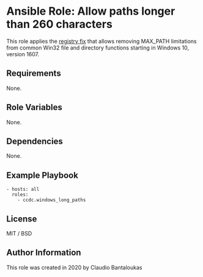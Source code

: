 # Ansible Role: Allow paths longer than 260 characters

This role applies the [registry fix](https://docs.microsoft.com/en-us/windows/win32/fileio/naming-a-file#enable-long-paths-in-windows-10-version-1607-and-later) that allows removing MAX_PATH limitations from common Win32 file and directory functions starting in Windows 10, version 1607.

## Requirements

None.

## Role Variables

None.

## Dependencies

None.

## Example Playbook

    - hosts: all
      roles:
        - ccdc.windows_long_paths

## License

MIT / BSD

## Author Information

This role was created in 2020 by Claudio Bantaloukas
